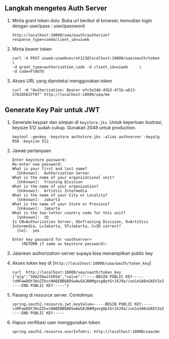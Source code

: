 ## Langkah mengetes Auth Server ##

1. Minta grant token dulu. Buka url berikut di browser, kemudian login dengan user/pass : user/password

    ```
    http://localhost:10000/uaa/oauth/authorize?response_type=code&client_id=uiweb
    ```


2. Minta bearer token

    ```
    curl -X POST uiweb:uiwebsecret123@localhost:10000/uaa/oauth/token  \
    -d grant_type=authorization_code -d client_id=uiweb     \
    -d code=Ft0d7U
    ```

3. Akses URL yang diproteksi menggunakan token

    ```
    curl -H "Authorization: Bearer efc5e246-45b3-471b-a613-276285637f8f" http://localhost:10000/uaa/me
    ```

## Generate Key Pair untuk JWT ##

1. Generate keypair dan simpan di `keystore.jks`. Untuk keperluan ilustrasi, keysize 512 sudah cukup. Gunakan 2048 untuk production.

    ```
    keytool -genkey -keystore authstore.jks -alias authserver -keyalg RSA -keysize 512
    ```

2. Jawab pertanyaan

    ```
    Enter keystore password:
    Re-enter new password: 
    What is your first and last name?
      [Unknown]:  Authorization Server
    What is the name of your organizational unit?
      [Unknown]:  Training Division
    What is the name of your organization?
      [Unknown]:  ArtiVisi Intermedia
    What is the name of your City or Locality?
      [Unknown]:  Jakarta
    What is the name of your State or Province?
      [Unknown]:  Jakarta
    What is the two-letter country code for this unit?
      [Unknown]:  ID
    Is CN=Authorization Server, OU=Training Division, O=ArtiVisi Intermedia, L=Jakarta, ST=Jakarta, C=ID correct?
      [no]:  yes

    Enter key password for <authserver>
	    (RETURN if same as keystore password):
    ```

3. Jalankan authorization-server supaya bisa menampilkan public key

4. Akses token key di [`http://localhost:10000/uaa/oauth/token_key`]

    ```
    curl  http://localhost:10000/uaa/oauth/token_key
    {"alg":"SHA256withRSA","value":"-----BEGIN PUBLIC KEY-----\nMFwwDQYJKoZIhvcNAQEBBQADSwAwSAJBAMgxvg8ptG+JXJ9a//uo1eSA0xGA5tIo2Gh7jUrWpU8yZd0H/pf2Nl102tIpdK1kOzt9ch7AlxtcRCMQrCV74cUCAwEAAQ==\n-----END PUBLIC KEY-----"}
    ```

5. Pasang di resource server. Contohnya:

    ```
    spring.oauth2.resource.jwt.keyValue=-----BEGIN PUBLIC KEY-----\nMFwwDQYJKoZIhvcNAQEBBQADSwAwSAJBAMgxvg8ptG+JXJ9a//uo1eSA0xGA5tIo2Gh7jUrWpU8yZd0H/pf2Nl102tIpdK1kOzt9ch7AlxtcRCMQrCV74cUCAwEAAQ==\n-----END PUBLIC KEY-----
    ```

6. Hapus verifikasi user menggunakan token

    ```
    spring.oauth2.resource.userInfoUri: http://localhost:10000/uaa/me
    ```
